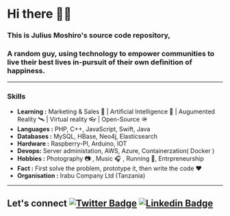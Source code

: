 # Hi there 👋🏽
### This is Julius Moshiro's source code repository,
### A random guy, using technology to empower communities to live their best lives in-pursuit of their own definition of happiness.

---------------------------------------------------------------------------------------------------------------------------------------------------------------------------------
### Skills

-  **Learning :** Marketing & Sales 📢 | Artificial Intelligence 🤖 | Augumented Reality 🛰️ | Virtual reality 👓 | Open-Source 🪖	
-  **Languages :** PHP, C++, JavaScript, Swift, Java
-  **Databases :** MySQL, HBase, Neo4j, Elasticsearch
-  **Hardware  :** Raspberry-PI, Arduino, IOT
-  **Devops:** Server administation, AWS, Azure, Containerzation( Docker )
-  **Hobbies :** Photography :camera: , Music :headphones: , Running :running:, Entrpreneurship
-  **Fact :** First solve the problem, prototype it, then write the code :heart: 
-  **Organisation :** Irabu Company Ltd (Tanzania)

---------------------------------------------------------------------------------------------------------------------------------------------------------------------------------

Let's connect  [![Twitter Badge](https://img.shields.io/badge/-Julius_TM-1ca0f1?style=flat-square&logo=twitter&logoColor=white&link=https://twitter.com/juliusmoshiro)](https://twitter.com/juliusmoshiro)  [![Linkedin Badge](https://img.shields.io/badge/-Julius_TM-blue?style=flat-square&logo=Linkedin&logoColor=white&link=https://www.linkedin.com/in/juliustm//)](https://www.linkedin.com/in/juliustm/)
---------------------------------------------------------------------------------------------------------------------------------------------------------------------------------
